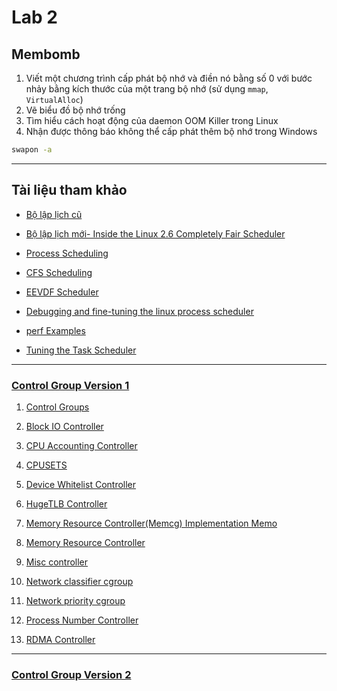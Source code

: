 # **Lab 2**

## **Membomb**

1. Viết một chương trình cấp phát bộ nhớ và điền nó bằng số 0
   với bước nhảy bằng kích thước của một trang bộ nhớ (sử dụng `mmap`, `VirtualAlloc`)
2. Vẽ biểu đồ bộ nhớ trống
3. Tìm hiểu cách hoạt động của daemon OOM Killer trong Linux
4. Nhận được thông báo không thể cấp phát thêm bộ nhớ trong Windows

```bash
swapon -a
```

---

## **Tài liệu tham khảo**

* [Bộ lập lịch cũ](https://www.informit.com/articles/article.aspx?p=101760&seqNum=2)

* [Bộ lập lịch mới- Inside the Linux 2.6 Completely Fair Scheduler](../Lab_2_Membomb/Documents/Inside_the_Linux_2_6_Completely_Fair_Scheduler.md)

* [Process Scheduling](../Lab_2_Membomb/Documents/Process_Scheduling.md)

* [CFS Scheduling](./Documents/CFS_Scheduler.md)

* [EEVDF Scheduler](./Documents/EEVDF_Scheduler.md)

* [Debugging and fine-tuning the linux process scheduler](https://serverfault.com/questions/948401/debugging-and-fine-tuning-the-linux-process-scheduler)

* [perf Examples](https://www.brendangregg.com/perf.html#SchedulerAnalysis)

* [Tuning the Task Scheduler](./Documents/Tuning_the_Task_Scheduler.md)
---

### [Control Group Version 1](https://www.kernel.org/doc/html/latest/admin-guide/cgroup-v1/index.html#cgroup-v1)

1. [Control Groups](./Documents/Control_Groups.md)

2. [Block IO Controller]()

3. [CPU Accounting Controller]()

4. [CPUSETS](./Documents/CPUSETS.md)

5. [Device Whitelist Controller]()

6. [HugeTLB Controller]()

7. [Memory Resource Controller(Memcg) Implementation Memo]()

8. [Memory Resource Controller]()

9. [Misc controller]()

10. [Network classifier cgroup]()

11. [Network priority cgroup]()

12. [Process Number Controller]()

13. [RDMA Controller]()

---

### [Control Group Version 2](./Documents/Control_Group_V2.md)
